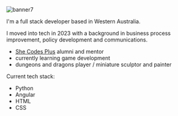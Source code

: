 <img max-width="100%" alt="banner7" src="https://github.com/user-attachments/assets/dd30679a-873a-4734-afd1-a31cd08b6d5a">


I'm a full stack developer based in Western Australia.

I moved into tech in 2023 with a background in business process improvement, policy development and communications. 

 - <a href="https://shecodes.com.au/">She Codes Plus</a> alumni and mentor
 - currently learning game development
 - dungeons and dragons player / miniature sculptor and painter

Current tech stack:
 - Python
 - Angular
 - HTML
 - CSS
